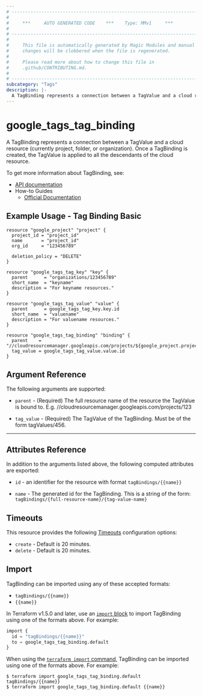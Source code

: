 ```yaml
---
# ----------------------------------------------------------------------------
#
#     ***     AUTO GENERATED CODE    ***    Type: MMv1     ***
#
# ----------------------------------------------------------------------------
#
#     This file is automatically generated by Magic Modules and manual
#     changes will be clobbered when the file is regenerated.
#
#     Please read more about how to change this file in
#     .github/CONTRIBUTING.md.
#
# ----------------------------------------------------------------------------
subcategory: "Tags"
description: |-
  A TagBinding represents a connection between a TagValue and a cloud resource (currently project, folder, or organization).
---
```


# google_tags_tag_binding

A TagBinding represents a connection between a TagValue and a cloud resource (currently project, folder, or organization). Once a TagBinding is created, the TagValue is applied to all the descendants of the cloud resource.


To get more information about TagBinding, see:

* [API documentation](https://cloud.google.com/resource-manager/reference/rest/v3/tagBindings)
* How-to Guides
    * [Official Documentation](https://cloud.google.com/resource-manager/docs/tags/tags-creating-and-managing)

## Example Usage - Tag Binding Basic


```hcl
resource "google_project" "project" {
  project_id = "project_id"
  name       = "project_id"
  org_id     = "123456789"

  deletion_policy = "DELETE"
}

resource "google_tags_tag_key" "key" {
  parent      = "organizations/123456789"
  short_name  = "keyname"
  description = "For keyname resources."
}

resource "google_tags_tag_value" "value" {
  parent      = google_tags_tag_key.key.id
  short_name  = "valuename"
  description = "For valuename resources."
}

resource "google_tags_tag_binding" "binding" {
  parent    = "//cloudresourcemanager.googleapis.com/projects/${google_project.project.number}"
  tag_value = google_tags_tag_value.value.id
}
```

## Argument Reference

The following arguments are supported:


* `parent` -
  (Required)
  The full resource name of the resource the TagValue is bound to. E.g. //cloudresourcemanager.googleapis.com/projects/123

* `tag_value` -
  (Required)
  The TagValue of the TagBinding. Must be of the form tagValues/456.


- - -




## Attributes Reference

In addition to the arguments listed above, the following computed attributes are exported:

* `id` - an identifier for the resource with format `tagBindings/{{name}}`

* `name` -
  The generated id for the TagBinding. This is a string of the form: `tagBindings/{full-resource-name}/{tag-value-name}`


## Timeouts

This resource provides the following
[Timeouts](https://developer.hashicorp.com/terraform/plugin/sdkv2/resources/retries-and-customizable-timeouts) configuration options:

- `create` - Default is 20 minutes.
- `delete` - Default is 20 minutes.

## Import


TagBinding can be imported using any of these accepted formats:

* `tagBindings/{{name}}`
* `{{name}}`


In Terraform v1.5.0 and later, use an [`import` block](https://developer.hashicorp.com/terraform/language/import) to import TagBinding using one of the formats above. For example:

```tf
import {
  id = "tagBindings/{{name}}"
  to = google_tags_tag_binding.default
}
```

When using the [`terraform import` command](https://developer.hashicorp.com/terraform/cli/commands/import), TagBinding can be imported using one of the formats above. For example:

```
$ terraform import google_tags_tag_binding.default tagBindings/{{name}}
$ terraform import google_tags_tag_binding.default {{name}}
```
